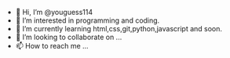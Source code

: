 - 👋 Hi, I’m @youguess114
- 👀 I’m interested in programming and coding.
- 🌱 I’m currently learning html,css,git,python,javascript and soon.
- 💞️ I’m looking to collaborate on ...
- 📫 How to reach me ...

<!---
youguess114/youguess114 is a ✨ special ✨ repository because its `README.md` (this file) appears on your GitHub profile.
You can click the Preview link to take a look at your changes.
--->
